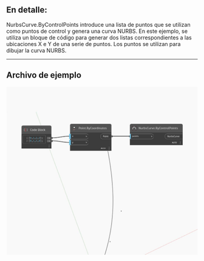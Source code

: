 ## En detalle:
NurbsCurve.ByControlPoints introduce una lista de puntos que se utilizan como puntos de control y genera una curva NURBS. En este ejemplo, se utiliza un bloque de código para generar dos listas correspondientes a las ubicaciones X e Y de una serie de puntos. Los puntos se utilizan para dibujar la curva NURBS.
___
## Archivo de ejemplo

![ByControlPoints (points)](./Autodesk.DesignScript.Geometry.NurbsCurve.ByControlPoints(points)_img.jpg)

